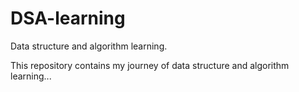 # DSA-learning

Data structure and algorithm learning.

This repository contains my journey of data structure and algorithm learning...

